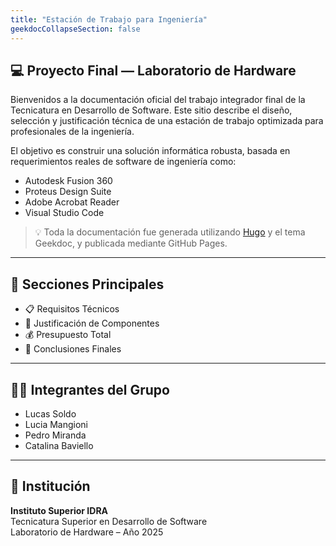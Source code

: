 ```yaml
---
title: "Estación de Trabajo para Ingeniería"
geekdocCollapseSection: false
---
```


## 💻 Proyecto Final — Laboratorio de Hardware

Bienvenidos a la documentación oficial del trabajo integrador final de la Tecnicatura en Desarrollo de Software. Este sitio describe el diseño, selección y justificación técnica de una estación de trabajo optimizada para profesionales de la ingeniería.

El objetivo es construir una solución informática robusta, basada en requerimientos reales de software de ingeniería como:

- Autodesk Fusion 360
- Proteus Design Suite
- Adobe Acrobat Reader
- Visual Studio Code

> 💡 Toda la documentación fue generada utilizando [Hugo](https://gohugo.io/) y el tema Geekdoc, y publicada mediante GitHub Pages.

---

## 📂 Secciones Principales

- 📋 Requisitos Técnicos
- 🧠 Justificación de Componentes
- 💰 Presupuesto Total
- 🧾 Conclusiones Finales

---

## 👨‍💻 Integrantes del Grupo

- Lucas Soldo  
- Lucia Mangioni
- Pedro Miranda
- Catalina Baviello

---

## 🧾 Institución

**Instituto Superior IDRA**  
Tecnicatura Superior en Desarrollo de Software  
Laboratorio de Hardware – Año 2025
